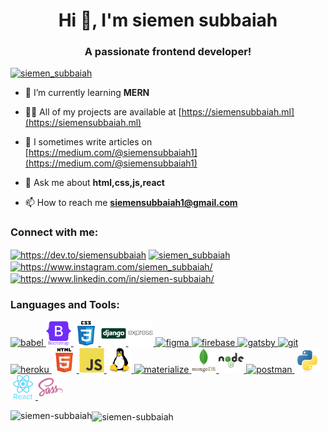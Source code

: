 <h1 align="center">Hi 👋, I'm siemen subbaiah</h1>
<h3 align="center">A passionate frontend developer!</h3>

<p align="left"> <a href="https://twitter.com/siemen_subbaiah" target="blank"><img src="https://img.shields.io/twitter/follow/siemen_subbaiah?logo=twitter&style=for-the-badge" alt="siemen_subbaiah" /></a> </p>

- 🌱 I’m currently learning **MERN**

- 👨‍💻 All of my projects are available at [https://siemensubbaiah.ml](https://siemensubbaiah.ml)

- 📝 I sometimes write articles on [https://medium.com/@siemensubbaiah1](https://medium.com/@siemensubbaiah1)

- 💬 Ask me about **html,css,js,react**

- 📫 How to reach me **siemensubbaiah1@gmail.com**

<h3 align="left">Connect with me:</h3>
<p align="left">
<a href="https://dev.to/siemensubbaiah" target="blank"><img align="center" src="https://d2fltix0v2e0sb.cloudfront.net/dev-rainbow.svg" alt="https://dev.to/siemensubbaiah" height="30" width="40" /></a>
<a href="https://twitter.com/siemen_subbaiah" target="blank"><img align="center" src="https://www.flaticon.com/svg/static/icons/svg/733/733579.svg" alt="siemen_subbaiah" height="30" width="40" /></a>
<a href="https://instagram.com/https://www.instagram.com/siemen_subbaiah/" target="blank"><img align="center" src="https://www.flaticon.com/svg/static/icons/svg/174/174855.svg" alt="https://www.instagram.com/siemen_subbaiah/" height="30" width="40" /></a>
<a href="https://www.linkedin.com/in/siemen-subbaiah/" target="blank"><img align="center" src="https://www.flaticon.com/svg/static/icons/svg/145/145807.svg" alt="https://www.linkedin.com/in/siemen-subbaiah/" height="30" width="40" /></a>
</p>


<h3 align="left">Languages and Tools:</h3>
<p align="left"> <a href="https://babeljs.io/" target="_blank"> <img src="https://www.vectorlogo.zone/logos/babeljs/babeljs-icon.svg" alt="babel" width="40" height="40"/> </a> <a href="https://getbootstrap.com" target="_blank"> <img src="https://raw.githubusercontent.com/devicons/devicon/master/icons/bootstrap/bootstrap-plain-wordmark.svg" alt="bootstrap" width="40" height="40"/> </a> <a href="https://www.w3schools.com/css/" target="_blank"> <img src="https://raw.githubusercontent.com/devicons/devicon/master/icons/css3/css3-original-wordmark.svg" alt="css3" width="40" height="40"/> </a> <a href="https://www.djangoproject.com/" target="_blank"> <img src="https://raw.githubusercontent.com/devicons/devicon/master/icons/django/django-original.svg" alt="django" width="40" height="40"/> </a> <a href="https://expressjs.com" target="_blank"> <img src="https://raw.githubusercontent.com/devicons/devicon/master/icons/express/express-original-wordmark.svg" alt="express" width="40" height="40"/> </a> <a href="https://www.figma.com/" target="_blank"> <img src="https://www.vectorlogo.zone/logos/figma/figma-icon.svg" alt="figma" width="40" height="40"/> </a> <a href="https://firebase.google.com/" target="_blank"> <img src="https://www.vectorlogo.zone/logos/firebase/firebase-icon.svg" alt="firebase" width="40" height="40"/> </a> <a href="https://www.gatsbyjs.com/" target="_blank"> <img src="https://www.vectorlogo.zone/logos/gatsbyjs/gatsbyjs-icon.svg" alt="gatsby" width="40" height="40"/> </a> <a href="https://git-scm.com/" target="_blank"> <img src="https://www.vectorlogo.zone/logos/git-scm/git-scm-icon.svg" alt="git" width="40" height="40"/> </a> <a href="https://heroku.com" target="_blank"> <img src="https://www.vectorlogo.zone/logos/heroku/heroku-icon.svg" alt="heroku" width="40" height="40"/> </a> <a href="https://www.w3.org/html/" target="_blank"> <img src="https://raw.githubusercontent.com/devicons/devicon/master/icons/html5/html5-original-wordmark.svg" alt="html5" width="40" height="40"/> </a> <a href="https://developer.mozilla.org/en-US/docs/Web/JavaScript" target="_blank"> <img src="https://raw.githubusercontent.com/devicons/devicon/master/icons/javascript/javascript-original.svg" alt="javascript" width="40" height="40"/> </a> <a href="https://www.linux.org/" target="_blank"> <img src="https://raw.githubusercontent.com/devicons/devicon/master/icons/linux/linux-original.svg" alt="linux" width="40" height="40"/> </a> <a href="https://materializecss.com/" target="_blank"> <img src="https://raw.githubusercontent.com/prplx/svg-logos/5585531d45d294869c4eaab4d7cf2e9c167710a9/svg/materialize.svg" alt="materialize" width="40" height="40"/> </a> <a href="https://www.mongodb.com/" target="_blank"> <img src="https://raw.githubusercontent.com/devicons/devicon/master/icons/mongodb/mongodb-original-wordmark.svg" alt="mongodb" width="40" height="40"/> </a> <a href="https://nodejs.org" target="_blank"> <img src="https://raw.githubusercontent.com/devicons/devicon/master/icons/nodejs/nodejs-original-wordmark.svg" alt="nodejs" width="40" height="40"/> </a> <a href="https://postman.com" target="_blank"> <img src="https://www.vectorlogo.zone/logos/getpostman/getpostman-icon.svg" alt="postman" width="40" height="40"/> </a> <a href="https://www.python.org" target="_blank"> <img src="https://raw.githubusercontent.com/devicons/devicon/master/icons/python/python-original.svg" alt="python" width="40" height="40"/> </a> <a href="https://reactjs.org/" target="_blank"> <img src="https://raw.githubusercontent.com/devicons/devicon/master/icons/react/react-original-wordmark.svg" alt="react" width="40" height="40"/> </a> <a href="https://sass-lang.com" target="_blank"> <img src="https://raw.githubusercontent.com/devicons/devicon/master/icons/sass/sass-original.svg" alt="sass" width="40" height="40"/> </a> </p>

<img align="left" src="https://github-readme-stats.vercel.app/api/top-langs?username=siemen-subbaiah&show_icons=true&locale=en&layout=compact&theme=react" alt="siemen-subbaiah" />
<img align="center" src="https://github-readme-stats.vercel.app/api?username=siemen-subbaiah&show_icons=true&locale=en&theme=react" alt="siemen-subbaiah" />
